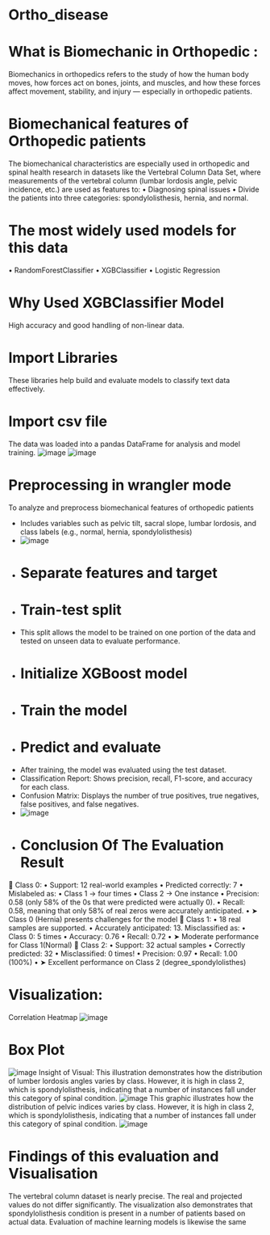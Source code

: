 # Ortho_disease
# What is Biomechanic in Orthopedic :
Biomechanics in orthopedics refers to the study of how the human body moves, how forces act on bones, joints, and muscles, and how these forces affect movement, stability, and injury — especially in orthopedic patients.
# Biomechanical features of Orthopedic patients
The biomechanical characteristics are especially used in orthopedic and spinal health research in datasets like the Vertebral Column Data Set, where measurements of the vertebral column (lumbar lordosis angle, pelvic incidence, etc.) are used as features to:
•	Diagnosing spinal issues
•	Divide the patients into three categories: 
spondylolisthesis, hernia, and normal.
# The most widely used models for this data
•	RandomForestClassifier
•	XGBClassifier
•	Logistic Regression
# Why Used XGBClassifier Model 
High accuracy and good handling of non-linear data.
# Import Libraries
These libraries help build and evaluate models to classify text data effectively.
# Import csv file
The data was loaded into a pandas DataFrame for analysis and model training.
![image](https://github.com/user-attachments/assets/a42c8640-5dc7-4d1e-8a5e-a073288d0558)
![image](https://github.com/user-attachments/assets/c2b8ffbb-6c93-40ee-b147-acc8af1de85b)
# Preprocessing in wrangler mode
 To analyze and preprocess biomechanical features of orthopedic patients
- Includes variables such as pelvic tilt, sacral slope, lumbar lordosis, and class labels (e.g., normal, hernia, spondylolisthesis)
- ![image](https://github.com/user-attachments/assets/cb1041b2-b0b1-4752-93d7-0a5622857807)
-  # Separate features and target
-  # Train-test split
-  This split allows the model to be trained on one portion of the data and tested on unseen data to evaluate performance.
-  # Initialize XGBoost model
-  # Train the model
-  # Predict and evaluate
-  After training, the model was evaluated using the test dataset.
-  Classification Report: Shows precision, recall, F1-score, and accuracy for each class.
-  Confusion Matrix: Displays the number of true positives, true negatives, false positives, and false negatives.
-  ![image](https://github.com/user-attachments/assets/50e98647-df49-4c52-b6a7-953a7917b2e8)
- # Conclusion Of The Evaluation Result
🔹	Class 0:
•	Support: 12 real-world examples
•	Predicted correctly: 7
•	Mislabeled as:
•	Class 1 → four times
•	Class 2 → One instance
•	Precision: 0.58 (only 58% of the 0s that were predicted were actually 0).
•	Recall: 0.58, meaning that only 58% of real zeros were accurately anticipated.
•	➤ Class 0 (Hernia) presents challenges for the model
🔹 Class 1: 
•	18 real samples are supported.
•	Accurately anticipated: 13.
Misclassified as:
•	Class 0: 5 times
•	Accuracy: 0.76
•	Recall: 0.72
•	➤ Moderate performance for Class 1(Normal)
🔹 Class 2:
•	Support: 32 actual samples
•	Correctly predicted: 32
•	Misclassified: 0 times!
•	Precision: 0.97
•	Recall: 1.00 (100%)
•	➤ Excellent performance on Class 2 (degree_spondylolisthes)
# Visualization:
Correlation Heatmap
![image](https://github.com/user-attachments/assets/b4baa0e5-0ddb-4dfe-98d5-abb37d9064ba)
# Box Plot
![image](https://github.com/user-attachments/assets/26015790-de5a-44b1-840f-a9ce9a61efbf)
Insight of Visual:
This illustration demonstrates how the distribution of lumber lordosis angles varies by class. However, it is high in class 2, which is spondylolisthesis, indicating that a number of instances fall under this category of spinal condition. 
![image](https://github.com/user-attachments/assets/4ed4a92a-fb00-4a4d-aef2-2ba5a1b51dc5)
This graphic illustrates how the distribution of pelvic indices varies by class. However, it is high in class 2, which is spondylolisthesis, indicating that a number of instances fall under this category of spinal condition. 
![image](https://github.com/user-attachments/assets/7bf23668-a8f9-463a-99e4-ffd6fa439697)
# Findings of this evaluation and Visualisation
The vertebral column dataset is nearly precise. The real and projected values do not differ significantly. The visualization also demonstrates that spondylolisthesis condition is present in a number of patients based on actual data. Evaluation of machine learning models is likewise the same










